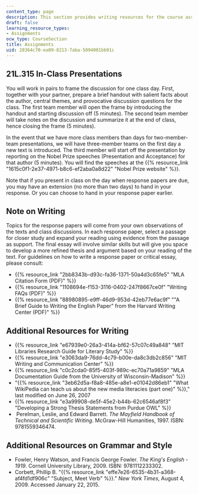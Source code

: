 ```yaml
---
content_type: page
description: This section provides writing resources for the course assignments.
draft: false
learning_resource_types:
- Assignments
ocw_type: CourseSection
title: Assignments
uid: 28364c70-ea09-8213-7aba-5094001bb91c
---
```

## 21L.315 In-Class Presentations

You will work in pairs to frame the discussion for one class day. First, together with your partner, prepare a brief handout with salient facts about the author, central themes, and provocative discussion questions for the class. The first team member will open the frame by introducing the handout and starting discussion off (5 minutes). The second team member will take notes on the discussion and summarize it at the end of class, hence closing the frame (5 minutes).

In the event that we have more class members than days for two-member-team presentations, we will have three-member teams on the first day a new text is introduced. The third member will start off the presentation by reporting on the Nobel Prize speeches (Presentation and Acceptance) for that author (5 minutes). You will find the speeches at the {{% resource_link "1615c0f1-2e37-4971-b8c6-ef2aba0a8d22" "Nobel Prize website" %}}.

Note that if you present in class on the day when response papers are due, you may have an extension (no more than two days) to hand in your response. Or you can choose to hand in your response paper earlier.

## Note on Writing

Topics for the response papers will come from your own observations of the texts and class discussions. In each response paper, select a passage for closer study and expand your reading using evidence from the passage as support. The final essay will involve similar skills but will give you space to develop a more refined thesis and argument based on your reading of the text. For guidelines on how to write a response paper or critical essay, please consult:

- {{% resource_link "2bb8343b-d93c-fa36-1371-50a4d3c65fe5" "MLA Citation Form (PDF)" %}}
- {{% resource_link "1108694e-f153-3116-0402-247f8667ce0f" "Writing FAQs (PDF)" %}}
- {{% resource_link "88980895-e9ff-46d9-953d-42eb77e6ac9f" "\"A Brief Guide to Writing the English Paper\" from the Harvard Writing Center (PDF)" %}}

## Additional Resources for Writing

- {{% resource_link "e67939e0-26a3-414a-bf62-57c07c49a848" "MIT Libraries Research Guide for Literary Study" %}}
- {{% resource_link "e3063da9-76dd-4c79-b00e-da8c3db2c856" "MIT Writing and Communication Center" %}}
- {{% resource_link "c0c2cda0-85f5-403f-989c-ec70a71a9859" "MLA Documentation Guide from the University of Wisconsin-Madison" %}}
- "{{% resource_link "3eb62d5a-f8a8-485e-a8e1-e01042d86eb1" "What WikiPedia can teach us about the new media literacies (part one)" %}}," last modified on June 26, 2007
- {{% resource_link "e3a99908-de5f-45e2-b44b-62c6546af8f3" "Developing a Strong Thesis Statements from Purdue OWL" %}}
-  Perelman, Leslie, and Edward Barrett. *The Mayfield Handbook of Technical and Scientific Writing*. McGraw-Hill Humanities, 1997. ISBN: 9781559346474.

## Additional Resources on Grammar and Style

- Fowler, Henry Watson, and Francis George Fowler. *The King's English - 1919*. Cornell University Library, 2009. ISBN: 9781112233302.
- Corbett, Phillip B. "{{% resource_link "effe7e26-6535-4b31-a368-af4fd1df906c" "Subject, Meet Verb" %}}." *New York Times*, August 4, 2009. Accessed January 22, 2015.